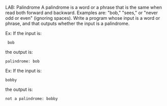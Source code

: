 LAB: Palindrome
A palindrome is a word or a phrase that is the same when read both forward and backward. Examples are: "bob," "sees," or "never odd or even" (ignoring spaces). Write a program whose input is a word or phrase, and that outputs whether the input is a palindrome.

Ex: If the input is:

     bob
the output is:

    palindrome: bob
Ex: If the input is:

    bobby
the output is:

    not a palindrome: bobby
